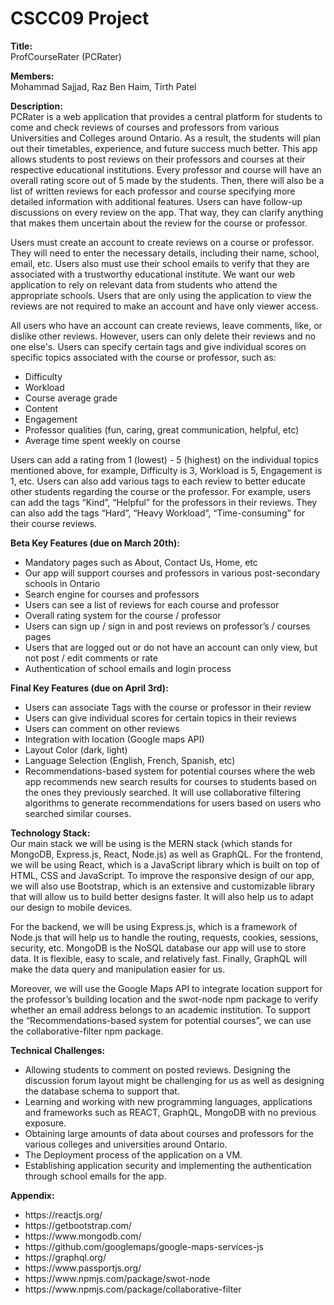 <h1>CSCC09 Project</h1>

**Title:** \
ProfCourseRater (PCRater)

**Members:** \
Mohammad Sajjad, Raz Ben Haim, Tirth Patel

**Description:** \
PCRater is a web application that provides a central platform for students to come and check reviews of courses and professors from various Universities and Colleges around Ontario. As a result, the students will plan out their timetables, experience, and future success much better. This app allows students to post reviews on their professors and courses at their respective educational institutions. Every professor and course will have an overall rating score out of 5 made by the students. Then, there will also be a list of written reviews for each professor and course specifying more detailed information with additional features. Users can have follow-up discussions on every review on the app. That way, they can clarify anything that makes them uncertain about the review for the course or professor.

Users must create an account to create reviews on a course or professor. They will need to enter the necessary details, including their name, school, email, etc. Users also must use their school emails to verify that they are associated with a trustworthy educational institute. We want our web application to rely on relevant data from students who attend the appropriate schools. Users that are only using the application to view the reviews are not required to make an account and have only viewer access. 

All users who have an account can create reviews, leave comments, like, or dislike other reviews. However, users can only delete their reviews and no one else's. Users can specify certain tags and give individual scores on specific topics associated with the course or professor, such as:

<ul>
 <li>Difficulty</li>
 <li>Workload</li>
 <li>Course average grade</li>
 <li>Content</li>
 <li>Engagement</li>
 <li>Professor qualities (fun, caring, great communication, helpful, etc)</li>
 <li>Average time spent weekly on course</li>
</ul>


Users can add a rating from 1 (lowest) - 5 (highest) on the individual topics mentioned above, for example, Difficulty is 3, Workload is 5, Engagement is 1, etc. Users can also add various tags to each review to better educate other students regarding the course or the professor. For example, users can add the tags “Kind”, “Helpful” for the professors in their reviews. They can also add the tags “Hard”, “Heavy Workload”, “Time-consuming” for their course reviews. 


**Beta Key Features (due on March 20th):**
<ul>
 <li>Mandatory pages such as About, Contact Us, Home, etc</li>
 <li>Our app will support courses and professors in various post-secondary schools in Ontario</li>
 <li>Search engine for courses and professors</li>
 <li>Users can see a list of reviews for each course and professor</li>
 <li>Overall rating system for the course / professor</li>
 <li>Users can sign up / sign in and post reviews on professor’s / courses pages</li>
 <li>Users that are logged out or do not have an account can only view, but not post / edit comments or rate</li>
 <li>Authentication of school emails and login process</li>
</ul>


**Final Key Features (due on April 3rd):**
<ul>
 <li>Users can associate Tags with the course or professor in their review</li>
 <li>Users can give individual scores for certain topics in their reviews</li>
 <li>Users can comment on other reviews</li>
 <li>Integration with location (Google maps API)</li>
 <li>Layout Color (dark, light)</li>
 <li>Language Selection (English, French, Spanish, etc)</li>
 <li>Recommendations-based system for potential courses where the web app recommends new search results for courses to students based on the ones they previously searched. It   will use collaborative filtering algorithms to generate recommendations for users based on users who searched similar courses.</li>
</ul>








**Technology Stack:** \
Our main stack we will be using is the MERN stack (which stands for MongoDB, Express.js, React, Node.js) as well as GraphQL. 
For the frontend, we will be using React, which is a JavaScript library which is built on top of HTML, CSS and JavaScript. To improve the responsive design of our app, we will also use Bootstrap, which is an extensive and customizable library that will allow us to build better designs faster. It will also help us to adapt our design to mobile devices.

For the backend, we will be using Express.js, which is a framework of Node.js that will help us to handle the routing, requests, cookies, sessions, security, etc. 
MongoDB is the NoSQL database our app will use to store data. It is flexible, easy to scale, and relatively fast. Finally, GraphQL will make the data query and manipulation easier for us. 
 
Moreover, we will use the Google Maps API to integrate location support for the professor’s building location and the swot-node npm package to verify whether an email address belongs to an academic institution. To support the “Recommendations-based system for potential courses”, we can use the collaborative-filter npm package.


**Technical Challenges:**
<ul>
 <li>Allowing students to comment on posted reviews. Designing the discussion forum layout might be challenging for us as well as designing the database schema to support that.</li>
 <li>Learning and working with new programming languages, applications and frameworks such as REACT, GraphQL, MongoDB with no previous exposure.</li>
 <li>Obtaining large amounts of data about courses and professors for the various colleges and universities around Ontario.</li>
 <li>The Deployment process of the application on a VM.</li>
 <li>Establishing application security and implementing the authentication through school emails for the app.</li>
</ul>


**Appendix:**
<ul>
 <li>https://reactjs.org/</li>
 <li>https://getbootstrap.com/</li>
 <li>https://www.mongodb.com/</li>
 <li>https://github.com/googlemaps/google-maps-services-js</li>
 <li>https://graphql.org/</li>
 <li>https://www.passportjs.org/</li>
 <li>https://www.npmjs.com/package/swot-node</li>
 <li>https://www.npmjs.com/package/collaborative-filter</li>
</ul>


